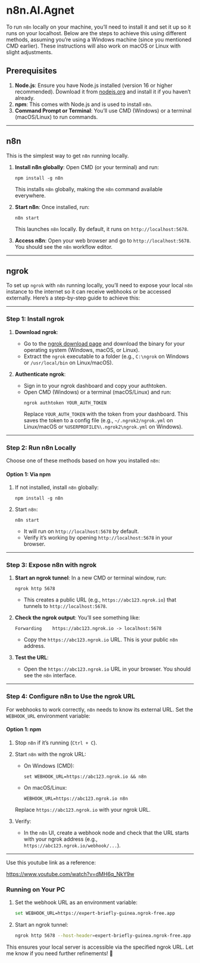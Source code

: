 # n8n.AI.Agnet

To run `n8n` locally on your machine, you’ll need to install it and set it up so it runs on your localhost. Below are the steps to achieve this using different methods, assuming you’re using a Windows machine (since you mentioned CMD earlier). These instructions will also work on macOS or Linux with slight adjustments.

## Prerequisites
1. **Node.js**: Ensure you have Node.js installed (version 16 or higher recommended). Download it from [nodejs.org](https://nodejs.org/) and install it if you haven’t already.
2. **npm**: This comes with Node.js and is used to install `n8n`.
3. **Command Prompt or Terminal**: You’ll use CMD (Windows) or a terminal (macOS/Linux) to run commands.

---

## n8n
This is the simplest way to get `n8n` running locally.

1. **Install n8n globally**:
   Open CMD (or your terminal) and run:
   ```
   npm install -g n8n
   ```
   This installs `n8n` globally, making the `n8n` command available everywhere.

2. **Start n8n**:
   Once installed, run:
   ```
   n8n start
   ```
   This launches `n8n` locally. By default, it runs on `http://localhost:5678`.

3. **Access n8n**:
   Open your web browser and go to `http://localhost:5678`. You should see the `n8n` workflow editor.

---

## ngrok 

To set up `ngrok` with `n8n` running locally, you’ll need to expose your local `n8n` instance to the internet so it can receive webhooks or be accessed externally. Here’s a step-by-step guide to achieve this:

---

### Step 1: Install ngrok
1. **Download ngrok**:
   - Go to the [ngrok download page](https://ngrok.com/download) and download the binary for your operating system (Windows, macOS, or Linux).
   - Extract the `ngrok` executable to a folder (e.g., `C:\ngrok` on Windows or `/usr/local/bin` on Linux/macOS).

2. **Authenticate ngrok**:
   - Sign in to your ngrok dashboard and copy your authtoken.
   - Open CMD (Windows) or a terminal (macOS/Linux) and run:
     ```
     ngrok authtoken YOUR_AUTH_TOKEN
     ```
     Replace `YOUR_AUTH_TOKEN` with the token from your dashboard. This saves the token to a config file (e.g., `~/.ngrok2/ngrok.yml` on Linux/macOS or `%USERPROFILE%\.ngrok2\ngrok.yml` on Windows).

---

### Step 2: Run n8n Locally
Choose one of these methods based on how you installed `n8n`:

#### Option 1: Via npm
1. If not installed, install `n8n` globally:
   ```
   npm install -g n8n
   ```
2. Start `n8n`:
   ```
   n8n start
   ```
   - It will run on `http://localhost:5678` by default.
   - Verify it’s working by opening `http://localhost:5678` in your browser.
     
---

### Step 3: Expose n8n with ngrok
1. **Start an ngrok tunnel**:
   In a new CMD or terminal window, run:
   ```
   ngrok http 5678
   ```
   - This creates a public URL (e.g., `https://abc123.ngrok.io`) that tunnels to `http://localhost:5678`.

2. **Check the ngrok output**:
   You’ll see something like:
   ```
   Forwarding    https://abc123.ngrok.io -> localhost:5678
   ```
   - Copy the `https://abc123.ngrok.io` URL. This is your public `n8n` address.

3. **Test the URL**:
   - Open the `https://abc123.ngrok.io` URL in your browser. You should see the `n8n` interface.

---

### Step 4: Configure n8n to Use the ngrok URL
For webhooks to work correctly, `n8n` needs to know its external URL. Set the `WEBHOOK_URL` environment variable:

#### Option 1: npm
1. Stop `n8n` if it’s running (`Ctrl + C`).
2. Start `n8n` with the ngrok URL:
   - On Windows (CMD):
     ```
     set WEBHOOK_URL=https://abc123.ngrok.io && n8n
     ```
   - On macOS/Linux:
     ```
     WEBHOOK_URL=https://abc123.ngrok.io n8n
     ```
   Replace `https://abc123.ngrok.io` with your ngrok URL.

3. Verify:
   - In the `n8n` UI, create a webhook node and check that the URL starts with your ngrok address (e.g., `https://abc123.ngrok.io/webhook/...`).

---
Use this youtube link as a reference:

https://www.youtube.com/watch?v=dMH6q_NkY9w


### Running on Your PC

1. Set the webhook URL as an environment variable:  
   ```bash
   set WEBHOOK_URL=https://expert-briefly-guinea.ngrok-free.app
   ```

2. Start an ngrok tunnel:  
   ```bash
   ngrok http 5678 --host-header=expert-briefly-guinea.ngrok-free.app
   ```

This ensures your local server is accessible via the specified ngrok URL. Let me know if you need further refinements! 🚀
